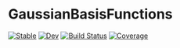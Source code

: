 # GaussianBasisFunctions

[![Stable](https://img.shields.io/badge/docs-stable-blue.svg)](https://schneiderfelipe.github.io/GaussianBasisFunctions.jl/stable)
[![Dev](https://img.shields.io/badge/docs-dev-blue.svg)](https://schneiderfelipe.github.io/GaussianBasisFunctions.jl/dev)
[![Build Status](https://github.com/schneiderfelipe/GaussianBasisFunctions.jl/workflows/CI/badge.svg)](https://github.com/schneiderfelipe/GaussianBasisFunctions.jl/actions)
[![Coverage](https://codecov.io/gh/schneiderfelipe/GaussianBasisFunctions.jl/branch/master/graph/badge.svg)](https://codecov.io/gh/schneiderfelipe/GaussianBasisFunctions.jl)
